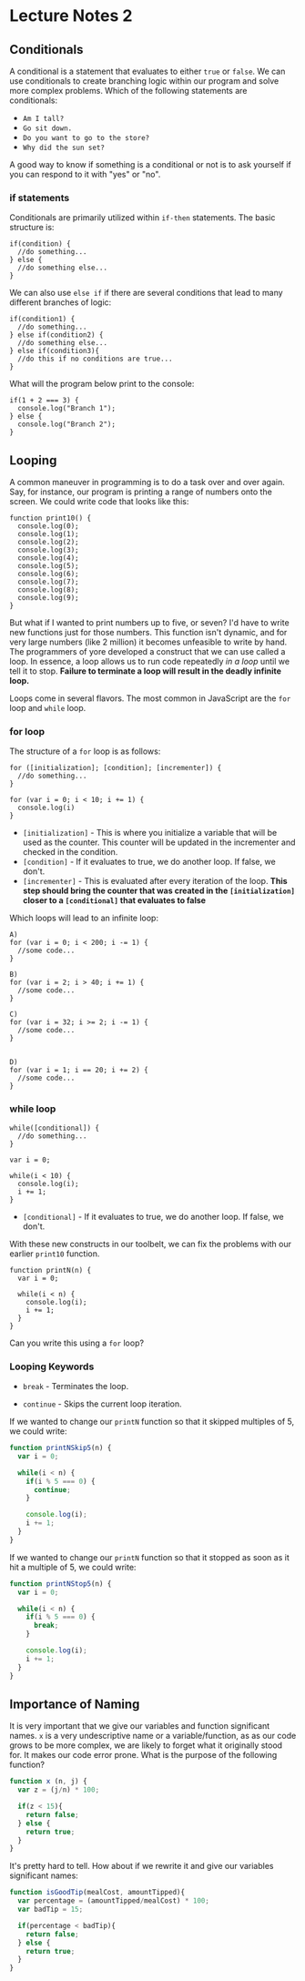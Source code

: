 # Lecture Notes 2

## Conditionals

A conditional is a statement that evaluates to either `true` or `false`. We can
use conditionals to create branching logic within our program and solve more
complex problems. Which of the following statements are conditionals:

*  `Am I tall?`
*  `Go sit down.`
*  `Do you want to go to the store?`
*  `Why did the sun set?`

A good way to know if something is a conditional or not is to ask yourself if you
can respond to it with "yes" or "no".

### if statements
Conditionals are primarily utilized within `if-then` statements. The basic
structure is:

```
if(condition) {
  //do something...
} else {
  //do something else...
}
```

We can also use `else if` if there are several conditions that lead to many
different branches of logic:

```
if(condition1) {
  //do something...
} else if(condition2) {
  //do something else...
} else if(condition3){
  //do this if no conditions are true...
}
```

What will the program below print to the console:
```
if(1 + 2 === 3) {
  console.log("Branch 1");
} else {
  console.log("Branch 2");
}
```

## Looping

A common maneuver in programming is to do a task over and over again. Say, for
instance, our program is printing a range of numbers onto the screen. We could
write code that looks like this:

```
function print10() {
  console.log(0);
  console.log(1);
  console.log(2);
  console.log(3);
  console.log(4);
  console.log(5);
  console.log(6);
  console.log(7);
  console.log(8);
  console.log(9);
}
```

But what if I wanted to print numbers up to five, or seven? I'd have to write
new functions just for those numbers. This function isn't dynamic, and for very
large numbers (like 2 million) it becomes unfeasible to write by hand. The
programmers of yore developed a construct that we can use called a loop. In
essence, a loop allows us to run code repeatedly *in a loop* until we tell it to
stop. **Failure to terminate a loop will result in the deadly infinite loop.**

Loops come in several flavors. The most common in JavaScript are the `for` loop and `while` loop.

### for loop

The structure of a `for` loop is as follows:

```
for ([initialization]; [condition]; [incrementer]) {
  //do something...
}

for (var i = 0; i < 10; i += 1) {
  console.log(i)
}
```

* `[initialization]` - This is where you initialize a variable that will be used
as the counter. This counter will be updated in the incrementer and checked in
the condition.
* `[condition]` - If it evaluates to true, we do another loop. If false, we
don't.
* `[incrementer]` - This is evaluated after every iteration of the loop. **This
step should bring the counter that was created in the `[initialization]` closer
to a `[conditional]` that evaluates to false**

Which loops will lead to an infinite loop:

```
A)
for (var i = 0; i < 200; i -= 1) {
  //some code...
}

B)
for (var i = 2; i > 40; i += 1) {
  //some code...
}

C)
for (var i = 32; i >= 2; i -= 1) {
  //some code...
}


D)
for (var i = 1; i == 20; i += 2) {
  //some code...
}
```

### while loop

```
while([conditional]) {
  //do something...
}

var i = 0;

while(i < 10) {
  console.log(i);
  i += 1;
}
```

* `[conditional]` - If it evaluates to true, we do another loop. If false, we
don't.

With these new constructs in our toolbelt, we can fix the problems with our
earlier `print10` function.

```
function printN(n) {
  var i = 0;

  while(i < n) {
    console.log(i);
    i += 1;
  }
}
```

Can you write this using a `for` loop?

### Looping Keywords

* `break` - Terminates the loop.

* `continue` - Skips the current loop iteration.

If we wanted to change our `printN` function so that it skipped multiples of 5,
we could write:

```javascript
function printNSkip5(n) {
  var i = 0;

  while(i < n) {
    if(i % 5 === 0) {
      continue;
    }

    console.log(i);
    i += 1;
  }
}
```

If we wanted to change our `printN` function so that it stopped as soon as it hit
a multiple of 5, we could write:

```javascript
function printNStop5(n) {
  var i = 0;

  while(i < n) {
    if(i % 5 === 0) {
      break;
    }

    console.log(i);
    i += 1;
  }
}
```

## Importance of Naming

It is very important that we give our variables and function significant names.
`x` is a very undescriptive name or a variable/function, as as our code grows to
be more complex, we are likely to forget what it originally stood for. It makes
our code error prone. What is the purpose of the following function?

```javascript
function x (n, j) {
  var z = (j/n) * 100;

  if(z < 15){
    return false;
  } else {
    return true;
  }
}
```

It's pretty hard to tell. How about if we rewrite it and give our variables
significant names:

```javascript
function isGoodTip(mealCost, amountTipped){
  var percentage = (amountTipped/mealCost) * 100;
  var badTip = 15;

  if(percentage < badTip){
    return false;
  } else {
    return true;
  }
}
```
